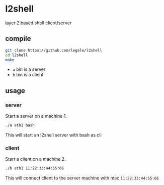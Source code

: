 # l2shell
layer 2 based shell client/server

## compile
```sh
git clone https://github.com/legale/l2shell
cd l2shell
make
```

- `a` bin is a server
- `b` bin is a client

## usage
### server
Start a server on a machine 1.
```sh
./a eth1 bash
```
This will start an l2shell server with bash as cli

### client
Start a client on a machine 2.
```sh
./b eth1 11:22:33:44:55:66
```
This will connect client to the server machine with mac `11:22:33:44:55:66`



